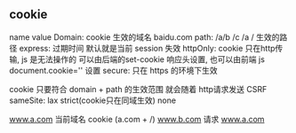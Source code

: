 ## cookie
name
value
Domain: cookie 生效的域名  baidu.com
path: /a/b  /c   /a  /  生效的路径
express: 过期时间  默认就是当前 session 失效
httpOnly: cookie 只在http传输, js 是无法操作的 
          可以由后端的set-cookie 响应头设置, 也可以由前端 js document.cookie='' 设置
secure: 只在 https 的环境下生效

cookie 只要符合 domain + path 的生效范围 就会随着 http请求发送
CSRF
sameSite: lax  strict(cookie只在同域生效)  none

www.a.com  当前域名 cookie (a.com + /)
www.b.com  请求 www.a.com